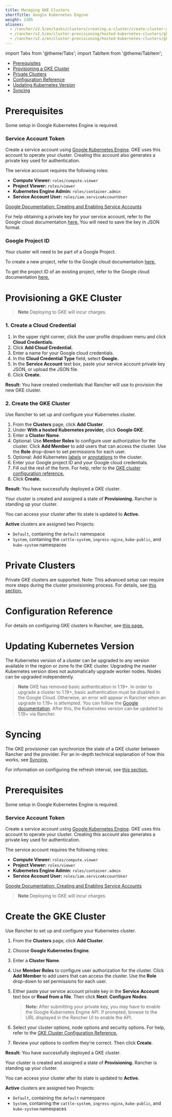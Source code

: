 ```yaml
---
title: Managing GKE Clusters
shortTitle: Google Kubernetes Engine
weight: 2105
aliases:
  - /rancher/v2.5/en/tasks/clusters/creating-a-cluster/create-cluster-gke/
  - /rancher/v2.5/en/cluster-provisioning/hosted-kubernetes-clusters/gke
  - /rancher/v2.x/en/cluster-provisioning/hosted-kubernetes-clusters/gke/
---
```


import Tabs from '@theme/Tabs';
import TabItem from '@theme/TabItem';

<Tabs>
<TabItem value="Rancher v2.5.8+">

- [Prerequisites](#prerequisites)
- [Provisioning a GKE Cluster](#provisioning-a-gke-cluster)
- [Private Clusters](#private-clusters)
- [Configuration Reference](#configuration-reference)
- [Updating Kubernetes Version](#updating-kubernetes-version)
- [Syncing](#syncing)

# Prerequisites

Some setup in Google Kubernetes Engine is required.

### Service Account Token

Create a service account using [Google Kubernetes Engine](https://console.cloud.google.com/projectselector/iam-admin/serviceaccounts). GKE uses this account to operate your cluster. Creating this account also generates a private key used for authentication.

The service account requires the following roles:

- **Compute Viewer:** `roles/compute.viewer`
- **Project Viewer:** `roles/viewer`
- **Kubernetes Engine Admin:** `roles/container.admin`
- **Service Account User:** `roles/iam.serviceAccountUser`

[Google Documentation: Creating and Enabling Service Accounts](https://cloud.google.com/compute/docs/access/create-enable-service-accounts-for-instances)

For help obtaining a private key for your service account, refer to the Google cloud documentation [here.](https://cloud.google.com/iam/docs/creating-managing-service-account-keys#creating_service_account_keys) You will need to save the key in JSON format.

### Google Project ID

Your cluster will need to be part of a Google Project.

To create a new project, refer to the Google cloud documentation [here.](https://cloud.google.com/resource-manager/docs/creating-managing-projects#creating_a_project)

To get the project ID of an existing project, refer to the Google cloud documentation [here.](https://cloud.google.com/resource-manager/docs/creating-managing-projects#identifying_projects)

# Provisioning a GKE Cluster

>**Note**
>Deploying to GKE will incur charges.

### 1. Create a Cloud Credential

1. In the upper right corner, click the user profile dropdown menu and click **Cloud Credentials.**
1. Click **Add Cloud Credential.**
1. Enter a name for your Google cloud credentials.
1. In the **Cloud Credential Type** field, select **Google.**
1. In the **Service Account** text box, paste your service account private key JSON, or upload the JSON file.
1. Click **Create.**

**Result:** You have created credentials that Rancher will use to provision the new GKE cluster.

### 2. Create the GKE Cluster
Use Rancher to set up and configure your Kubernetes cluster.

1. From the **Clusters** page, click **Add Cluster**.
1. Under **With a hosted Kubernetes provider,** click **Google GKE**.
1. Enter a **Cluster Name**.
1. Optional: Use **Member Roles** to configure user authorization for the cluster. Click **Add Member** to add users that can access the cluster. Use the **Role** drop-down to set permissions for each user.
1. Optional: Add Kubernetes [labels](https://kubernetes.io/docs/concepts/overview/working-with-objects/labels/) or [annotations](https://kubernetes.io/docs/concepts/overview/working-with-objects/annotations/) to the cluster.
1. Enter your Google project ID and your Google cloud credentials.
1. Fill out the rest of the form. For help, refer to the [GKE cluster configuration reference.]({{<baseurl>}}/rancher/v2.5/en/cluster-admin/editing-clusters/gke-config-reference)
1. Click **Create.**

**Result:** You have successfully deployed a GKE cluster.

Your cluster is created and assigned a state of **Provisioning.** Rancher is standing up your cluster.

You can access your cluster after its state is updated to **Active.**

**Active** clusters are assigned two Projects:

- `Default`, containing the `default` namespace
- `System`, containing the `cattle-system`, `ingress-nginx`, `kube-public`, and `kube-system` namespaces

# Private Clusters

Private GKE clusters are supported. Note: This advanced setup can require more steps during the cluster provisioning process. For details, see [this section.]({{<baseurl>}}/rancher/v2.5/en/cluster-admin/editing-clusters/gke-config-reference/private-clusters/)

# Configuration Reference

For details on configuring GKE clusters in Rancher, see [this page.]({{<baseurl>}}/rancher/v2.5/en/cluster-admin/editing-clusters/gke-config-reference)
# Updating Kubernetes Version

The Kubernetes version of a cluster can be upgraded to any version available in the region or zone fo the GKE cluster. Upgrading the master Kubernetes version does not automatically upgrade worker nodes. Nodes can be upgraded independently.

>**Note**
>GKE has removed basic authentication in 1.19+. In order to upgrade a cluster to 1.19+, basic authentication must be disabled in the Google Cloud. Otherwise, an error will appear in Rancher when an upgrade to 1.19+ is attempted. You can follow the [Google documentation](https://cloud.google.com/kubernetes-engine/docs/how-to/api-server-authentication#disabling_authentication_with_a_static_password). After this, the Kubernetes version can be updated to 1.19+ via Rancher.

# Syncing

The GKE provisioner can synchronize the state of a GKE cluster between Rancher and the provider. For an in-depth technical explanation of how this works, see [Syncing.]({{<baseurl>}}/rancher/v2.5/en/cluster-admin/editing-clusters/syncing)

For information on configuring the refresh interval, see [this section.]({{<baseurl>}}/rancher/v2.5/en/cluster-admin/editing-clusters/gke-config-reference/#configuring-the-refresh-interval)

</TabItem>
<TabItem value="Rancher before v2.5.8">

# Prerequisites

Some setup in Google Kubernetes Engine is required.

### Service Account Token

Create a service account using [Google Kubernetes Engine](https://console.cloud.google.com/projectselector/iam-admin/serviceaccounts). GKE uses this account to operate your cluster. Creating this account also generates a private key used for authentication.

The service account requires the following roles:

- **Compute Viewer:** `roles/compute.viewer`
- **Project Viewer:** `roles/viewer`
- **Kubernetes Engine Admin:** `roles/container.admin`
- **Service Account User:** `roles/iam.serviceAccountUser`

[Google Documentation: Creating and Enabling Service Accounts](https://cloud.google.com/compute/docs/access/create-enable-service-accounts-for-instances)


>**Note**
>Deploying to GKE will incur charges.

# Create the GKE Cluster

Use Rancher to set up and configure your Kubernetes cluster.

1. From the **Clusters** page, click **Add Cluster**.

2. Choose **Google Kubernetes Engine**.

3. Enter a **Cluster Name**.

4. Use **Member Roles** to configure user authorization for the cluster. Click **Add Member** to add users that can access the cluster. Use the **Role** drop-down to set permissions for each user.

5. Either paste your service account private key in the **Service Account** text box or **Read from a file**. Then click **Next: Configure Nodes**.

	>**Note:** After submitting your private key, you may have to enable the Google Kubernetes Engine API. If prompted, browse to the URL displayed in the Rancher UI to enable the API.

6. Select your cluster options, node options and security options. For help, refer to the [GKE Cluster Configuration Reference.](#gke-before-v2-5-8)
9. Review your options to confirm they're correct. Then click **Create**.

**Result:** You have successfully deployed a GKE cluster.

Your cluster is created and assigned a state of **Provisioning.** Rancher is standing up your cluster.

You can access your cluster after its state is updated to **Active.**

**Active** clusters are assigned two Projects:

- `Default`, containing the `default` namespace
- `System`, containing the `cattle-system`, `ingress-nginx`, `kube-public`, and `kube-system` namespaces

</TabItem>
</Tabs>
